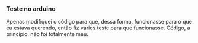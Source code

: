 ### Teste no arduino

Apenas modifiquei o código para que, dessa forma, funcionasse para o que eu estava querendo, então fiz vários teste para que funcionasse.
Código, a princípio, não foi totalmente meu.